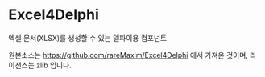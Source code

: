 # Excel4Delphi
엑셀 문서(XLSX)를 생성할 수 있는 델파이용 컴포넌트

원본소스는 https://github.com/rareMaxim/Excel4Delphi 에서 가져온 것이며,
라이선스는 zlib 입니다.
